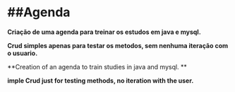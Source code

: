 # ##Agenda ##

**Criação de uma agenda para treinar os estudos em java e mysql.**

**Crud simples apenas para testar os metodos, sem nenhuma iteração com o usuario.**

**Creation of an agenda to train studies in java and mysql. **

**imple Crud just for testing methods, no iteration with the user.**



